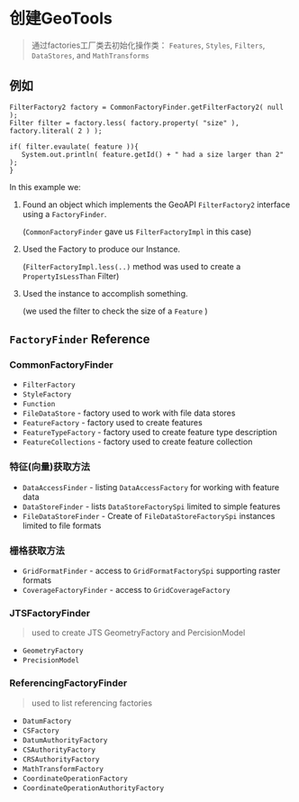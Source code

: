 # 创建GeoTools
> 通过factories工厂类去初始化操作类： `Features`, `Styles`, `Filters`, `DataStores`, and `MathTransforms`

## 例如
```
FilterFactory2 factory = CommonFactoryFinder.getFilterFactory2( null );
Filter filter = factory.less( factory.property( "size" ), factory.literal( 2 ) );

if( filter.evaulate( feature )){
   System.out.println( feature.getId() + " had a size larger than 2" );
}
```

In this example we:

1. Found an object which implements the GeoAPI `FilterFactory2` interface using a `FactoryFinder`.

   (`CommonFactoryFinder` gave us `FilterFactoryImpl` in this case)

2. Used the Factory to produce our Instance.

   (`FilterFactoryImpl.less(..)` method was used to create a `PropertyIsLessThan` Filter)

3. Used the instance to accomplish something.

   (we used the filter to check the size of a `Feature` )

## `FactoryFinder` Reference

###  CommonFactoryFinder

- `FilterFactory`
- `StyleFactory`
- `Function`
- `FileDataStore` - factory used to work with file data stores
- `FeatureFactory` - factory used to create features
- `FeatureTypeFactory` - factory used to create feature type description
- `FeatureCollections` - factory used to create feature collection

### 特征(向量)获取方法

- `DataAccessFinder` - listing `DataAccessFactory` for working with feature data
- `DataStoreFinder` - lists `DataStoreFactorySpi` limited to simple features
- `FileDataStoreFinder` - Create of `FileDataStoreFactorySpi` instances limited to file formats

### 栅格获取方法

- `GridFormatFinder` - access to `GridFormatFactorySpi` supporting raster formats
- `CoverageFactoryFinder` - access to `GridCoverageFactory`

###  JTSFactoryFinder 
>used to create JTS GeometryFactory and PercisionModel

- `GeometryFactory`
- `PrecisionModel`
### ReferencingFactoryFinder 
>used to list referencing factories

- `DatumFactory`
- `CSFactory`
- `DatumAuthorityFactory`
- `CSAuthorityFactory`
- `CRSAuthorityFactory`
- `MathTransformFactory`
- `CoordinateOperationFactory`
- `CoordinateOperationAuthorityFactory`